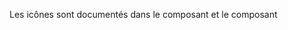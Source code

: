 <modul-icon-gallery></modul-icon-gallery>

<p class="m-u--typo--precision">Les icônes sont documentés dans le composant <modul-go name="m-icon"></modul-go> et le composant <modul-go name="m-icon-button"></modul-go></p>